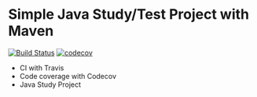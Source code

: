 # Simple Java Study/Test Project with Maven
[![Build Status](https://travis-ci.com/herdin/SimpleJava.svg?branch=master)](https://travis-ci.com/herdin/SimpleJava) [![codecov](https://codecov.io/gh/herdin/SimpleJava/branch/master/graph/badge.svg)](https://codecov.io/gh/herdin/SimpleJava)

* CI with Travis
* Code coverage with Codecov
* Java Study Project